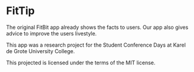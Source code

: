 # FitTip
The original FitBit app already shows the facts to users. 
Our app also gives advice to improve the users livestyle.

This app was a research project for the Student Conference Days at Karel de Grote University College.

This projected is licensed under the terms of the MIT license.
